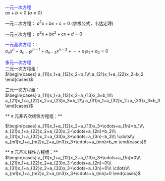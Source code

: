 <font color=#0000ff>一元一次方程</font>  
 $ax+b=0\ (a\neq0)$  
  
一元二次方程： $a^2x+bx+c=0$ (求根公式，韦达定理)  
  
一元三次方程： $a^3x+bx^2+cx+d=0$  
  
<font color=#0000ff>一元高次方程：</font>:  
 $a_nx^n+a_{n-1}x^{n-1}+a_{n-2}x^{n-2}+\cdots  
+a_1x_1+a_0=0$  
  
<font color=#0000ff>多元一次方程</font>  
二元一次方程组：  
 $\begin{cases}  
a_{11}x_1+a_{12}x_2=b_1\\\  
a_{21}x_1+a_{22}x_2=b_2  
\end{cases}$  
  
三元一次方程组：  
 $\begin{cases}  
a_{11}x_1+a_{12}x_2+a_{13}x_3=b_1\\\  
a_{21}x_1+a_{22}x_2+a_{23}x_3=b_2\\\  
a_{31}x_1+a_{32}x_2+a_{33}x_3=b_3  
\end{cases}$  
  
** $n$ 元非齐次线性方程组：**  
  
 $\begin{cases}  
a_{11}x_1+a_{12}x_2+a_{13}x_3+\cdots+a_{1n}=b_1\\\  
a_{21}x_1+a_{22}x_2+a_{23}x_3+\cdots+a_{2n}=b_2\\\  
a_{31}x_1+a_{32}x_2+a_{33}x_3+\cdots+a_{3n}=b_3\\\  
\cdots\\\  
a_{m1}x_1+a_{m2}x_2+a_{m3}x_3+\cdots+a_{mn}=b_m  
\end{cases}$  
  
** $n$ 元齐次线性方程组：**  
 $\begin{cases}  
a_{11}x_1+a_{12}x_2+a_{13}x_3+\cdots+a_{1n}=0\\\  
a_{21}x_1+a_{22}x_2+a_{23}x_3+\cdots+a_{2n}=0\\\  
a_{31}x_1+a_{32}x_2+a_{33}x_3+\cdots+a_{3n}=0\\\  
\cdots\\\  
a_{m1}x_1+a_{m2}x_2+a_{m3}x_3+\cdots+a_{mn}=0  
\end{cases}$  
